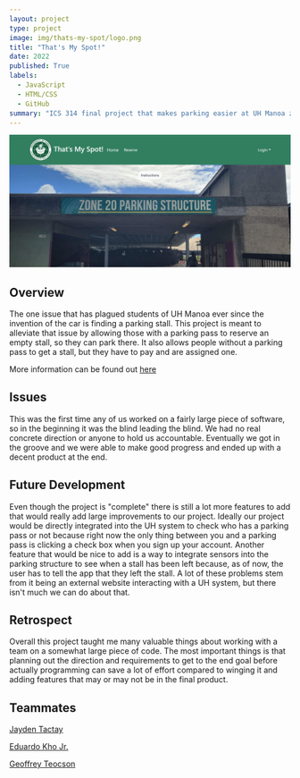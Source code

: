 ```yaml
---
layout: project
type: project
image: img/thats-my-spot/logo.png
title: "That's My Spot!"
date: 2022
published: True
labels:
  - JavaScript
  - HTML/CSS
  - GitHub
summary: "ICS 314 final project that makes parking easier at UH Manoa zone 20 parking structure."
---
```


<img class="img-fluid" src="../img/thats-my-spot/thats-my-spot-landing.png" alt="image of landing page">

### 

## Overview
The one issue that has plagued students of UH Manoa ever since the invention of the car is finding a parking stall. This project is meant to alleviate that issue by allowing those with a parking pass to reserve an empty stall, so they can park there. It also allows people without a parking pass to get a stall, but they have to pay and are assigned one. 

More information can be found out <a href="https://thats-my-spot.github.io/">here</a>

## Issues
This was the first time any of us worked on a fairly large piece of software, so in the beginning it was the blind leading the blind. We had no real concrete direction or anyone to hold us accountable. Eventually we got in the groove and we were able to make good progress and ended up with a decent product at the end.

## Future Development
Even though the project is "complete" there is still a lot more features to add that would really add large improvements to our project. Ideally our project would be directly integrated into the UH system to check who has a parking pass or not because right now the only thing between you and a parking pass is clicking a check box when you sign up your account. Another feature that would be nice to add is a way to integrate sensors into the parking structure to see when a stall has been left because, as of now, the user has to tell the app that they left the stall. A lot of these problems stem from it being an external website interacting with a UH system, but there isn't much we can do about that.

## Retrospect
Overall this project taught me many valuable things about working with a team on a somewhat large piece of code. The most important things is that planning out the direction and requirements to get to the end goal before actually programming can save a lot of effort compared to winging it and adding features that may or may not be in the final product. 

## Teammates
<a href="https://jaydent22.github.io/">Jayden Tactay</a>

<a href="https://eduardokhojr.github.io/">Eduardo Kho Jr.</a>

<a href="https://gteocson.github.io/">Geoffrey Teocson</a>


